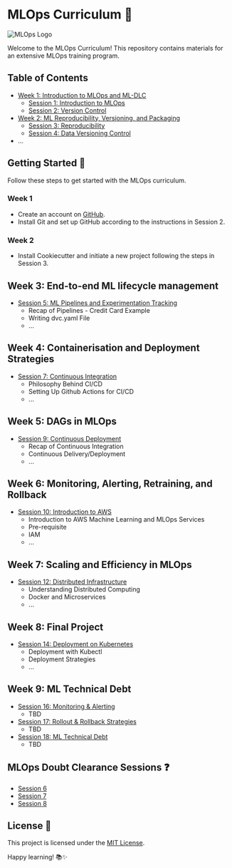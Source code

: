 # MLOps Curriculum 🚀

![MLOps Logo](https://miro.medium.com/v2/resize:fit:1100/format:webp/1*34WGNvh5yIUkfvjwnGQIyw.gif)



Welcome to the MLOps Curriculum! This repository contains materials for an extensive MLOps training program.

## Table of Contents
- [Week 1: Introduction to MLOps and ML-DLC](#week-1-introduction-to-mlops-and-ml-dlc)
  - [Session 1: Introduction to MLOps](#session-1-introduction-to-mlops)
  - [Session 2: Version Control](#session-2-version-control)
- [Week 2: ML Reproducibility, Versioning, and Packaging](#week-2-ml-reproducibility-versioning-and-packaging)
  - [Session 3: Reproducibility](#session-3-reproducibility)
  - [Session 4: Data Versioning Control](#session-4-data-versioning-control)
- ...

## Getting Started 🚀
Follow these steps to get started with the MLOps curriculum.

### Week 1
- Create an account on [GitHub](https://github.com/).
- Install Git and set up GitHub according to the instructions in Session 2.

### Week 2
- Install Cookiecutter and initiate a new project following the steps in Session 3.

## Week 3: End-to-end ML lifecycle management
- [Session 5: ML Pipelines and Experimentation Tracking](#session-5-ml-pipelines-and-experimentation-tracking)
  - Recap of Pipelines - Credit Card Example
  - Writing dvc.yaml File
  - ...

## Week 4: Containerisation and Deployment Strategies
- [Session 7: Continuous Integration](#session-7-continuous-integration)
  - Philosophy Behind CI/CD
  - Setting Up Github Actions for CI/CD
  - ...

## Week 5: DAGs in MLOps
- [Session 9: Continuous Deployment](#session-9-continuous-deployment)
  - Recap of Continuous Integration
  - Continuous Delivery/Deployment
  - ...

## Week 6: Monitoring, Alerting, Retraining, and Rollback
- [Session 10: Introduction to AWS](#session-10-introduction-to-aws)
  - Introduction to AWS Machine Learning and MLOps Services
  - Pre-requisite
  - IAM
  - ...

## Week 7: Scaling and Efficiency in MLOps
- [Session 12: Distributed Infrastructure](#session-12-distributed-infrastructure)
  - Understanding Distributed Computing
  - Docker and Microservices
  - ...

## Week 8: Final Project
- [Session 14: Deployment on Kubernetes](#session-14-deployment-on-kubernetes)
  - Deployment with Kubectl
  - Deployment Strategies
  - ...

## Week 9: ML Technical Debt
- [Session 16: Monitoring & Alerting](#session-16-monitoring--alerting)
  - TBD
- [Session 17: Rollout & Rollback Strategies](#session-17-rollout--rollback-strategies)
  - TBD
- [Session 18: ML Technical Debt](#session-18-ml-technical-debt)
  - TBD

## MLOps Doubt Clearance Sessions ❓
- [Session 6](#mlops-doubt-clearance-session-6)
- [Session 7](#mlops-doubt-clearance-session-7)
- [Session 8](#mlops-doubt-clearance-session-8)

## License 📄
This project is licensed under the [MIT License](LICENSE).

Happy learning! 📚✨

